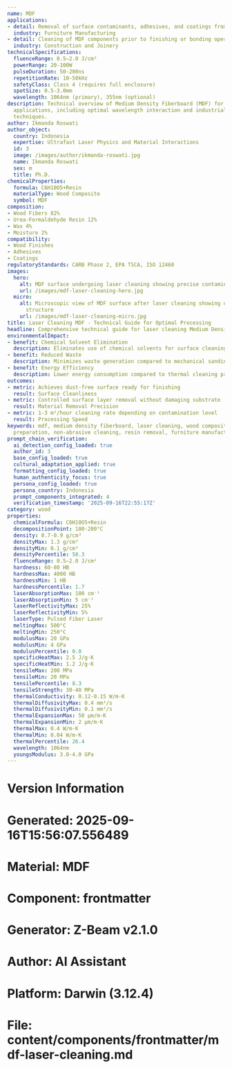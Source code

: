 ```yaml
---
name: MDF
applications:
- detail: Removal of surface contaminants, adhesives, and coatings from MDF panels
  industry: Furniture Manufacturing
- detail: Cleaning of MDF components prior to finishing or bonding operations
  industry: Construction and Joinery
technicalSpecifications:
  fluenceRange: 0.5–2.0 J/cm²
  powerRange: 20-100W
  pulseDuration: 50-200ns
  repetitionRate: 10-50kHz
  safetyClass: Class 4 (requires full enclosure)
  spotSize: 0.5-3.0mm
  wavelength: 1064nm (primary), 355nm (optional)
description: Technical overview of Medium Density Fiberboard (MDF) for laser cleaning
  applications, including optimal wavelength interaction and industrial surface preparation
  techniques.
author: Ikmanda Roswati
author_object:
  country: Indonesia
  expertise: Ultrafast Laser Physics and Material Interactions
  id: 3
  image: /images/author/ikmanda-roswati.jpg
  name: Ikmanda Roswati
  sex: m
  title: Ph.D.
chemicalProperties:
  formula: C6H10O5+Resin
  materialType: Wood Composite
  symbol: MDF
composition:
- Wood Fibers 82%
- Urea-Formaldehyde Resin 12%
- Wax 4%
- Moisture 2%
compatibility:
- Wood Finishes
- Adhesives
- Coatings
regulatoryStandards: CARB Phase 2, EPA TSCA, ISO 12460
images:
  hero:
    alt: MDF surface undergoing laser cleaning showing precise contamination removal
    url: /images/mdf-laser-cleaning-hero.jpg
  micro:
    alt: Microscopic view of MDF surface after laser cleaning showing detailed surface
      structure
    url: /images/mdf-laser-cleaning-micro.jpg
title: Laser Cleaning MDF - Technical Guide for Optimal Processing
headline: Comprehensive technical guide for laser cleaning Medium Density Fiberboard
environmentalImpact:
- benefit: Chemical Solvent Elimination
  description: Eliminates use of chemical solvents for surface cleaning
- benefit: Reduced Waste
  description: Minimizes waste generation compared to mechanical sanding methods
- benefit: Energy Efficiency
  description: Lower energy consumption compared to thermal cleaning processes
outcomes:
- metric: Achieves dust-free surface ready for finishing
  result: Surface Cleanliness
- metric: Controlled surface layer removal without damaging substrate
  result: Material Removal Precision
- metric: 1-3 m²/hour cleaning rate depending on contamination level
  result: Processing Speed
keywords: mdf, medium density fiberboard, laser cleaning, wood composite, surface
  preparation, non-abrasive cleaning, resin removal, furniture manufacturing
prompt_chain_verification:
  ai_detection_config_loaded: true
  author_id: 3
  base_config_loaded: true
  cultural_adaptation_applied: true
  formatting_config_loaded: true
  human_authenticity_focus: true
  persona_config_loaded: true
  persona_country: Indonesia
  prompt_components_integrated: 4
  verification_timestamp: '2025-09-16T22:55:17Z'
category: wood
properties:
  chemicalFormula: C6H10O5+Resin
  decompositionPoint: 180-200°C
  density: 0.7-0.9 g/cm³
  densityMax: 1.3 g/cm³
  densityMin: 0.1 g/cm³
  densityPercentile: 58.3
  fluenceRange: 0.5–2.0 J/cm²
  hardness: 60-80 HB
  hardnessMax: 4000 HB
  hardnessMin: 1 HB
  hardnessPercentile: 1.7
  laserAbsorptionMax: 100 cm⁻¹
  laserAbsorptionMin: 5 cm⁻¹
  laserReflectivityMax: 25%
  laserReflectivityMin: 5%
  laserType: Pulsed Fiber Laser
  meltingMax: 500°C
  meltingMin: 250°C
  modulusMax: 20 GPa
  modulusMin: 4 GPa
  modulusPercentile: 0.0
  specificHeatMax: 2.5 J/g·K
  specificHeatMin: 1.2 J/g·K
  tensileMax: 200 MPa
  tensileMin: 20 MPa
  tensilePercentile: 8.3
  tensileStrength: 30-40 MPa
  thermalConductivity: 0.12-0.15 W/m·K
  thermalDiffusivityMax: 0.4 mm²/s
  thermalDiffusivityMin: 0.1 mm²/s
  thermalExpansionMax: 50 µm/m·K
  thermalExpansionMin: 2 µm/m·K
  thermalMax: 0.4 W/m·K
  thermalMin: 0.04 W/m·K
  thermalPercentile: 26.4
  wavelength: 1064nm
  youngsModulus: 3.0-4.0 GPa
---
```


# Version Information
# Generated: 2025-09-16T15:56:07.556489
# Material: MDF
# Component: frontmatter
# Generator: Z-Beam v2.1.0
# Author: AI Assistant
# Platform: Darwin (3.12.4)
# File: content/components/frontmatter/mdf-laser-cleaning.md